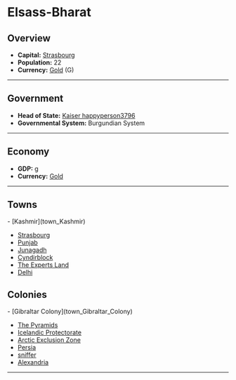 # <!--NAME-->Elsass-Bharat<!--NAME-->

## Overview

- **Capital:** <!--CAPITAL_LINK-->[Strasbourg](town_Strasbourg)<!--CAPITAL_LINK-->
- **Population:** <!--POPULATION-->22<!--POPULATION-->
- **Currency:** <!--CURRENCY_LINK-->[Gold](currency_Gold)<!--CURRENCY_LINK--> (<!--CURRENCY_ABV-->G<!--CURRENCY_ABV-->)

---

## Government

- **Head of State:** <!--LEADER_TITLE_LINK-->[Kaiser happyperson3796](user_happyperson3796)<!--LEADER_TITLE_LINK-->
- **Governmental System:** <!--GOVERNMENT-->Burgundian System<!--GOVERNMENT-->

---

## Economy

- **GDP:** <!--GDP--><none>g<!--GDP-->
- **Currency:** <!--CURRENCY_LINK-->[Gold](currency_Gold)<!--CURRENCY_LINK-->

---

## Towns

<!--TOWNS-->- [Kashmir](town_Kashmir)
- [Strasbourg](town_Strasbourg)
- [Punjab](town_Punjab)
- [Junagadh](town_Junagadh)
- [Cyndirblock](town_Cyndirblock)
- [The Experts Land](town_The_Experts_Land)
- [Delhi](town_Delhi)<!--TOWNS-->

## Colonies

<!--COLONIES-->- [Gibraltar Colony](town_Gibraltar_Colony)
- [The Pyramids](town_The_Pyramids)
- [Icelandic Protectorate](town_Icelandic_Protectorate)
- [Arctic Exclusion Zone](town_Arctic_Exclusion_Zone)
- [Persia](town_Persia)
- [sniffer](town_sniffer)
- [Alexandria](town_Alexandria)<!--COLONIES-->

---
